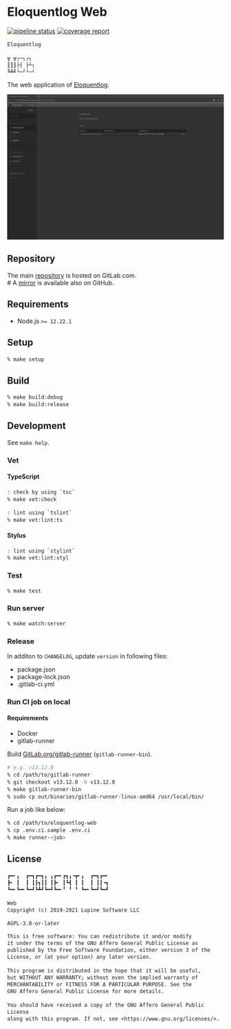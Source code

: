 # Eloquentlog Web

[![pipeline status][pipeline]][ci] [![coverage report][coverage]][ci]

```text
Eloquentlog

╦ ╦┌─┐┌┐
║║║├┤ ├┴┐
╚╩╝└─┘└─┘
```

The web application of [Eloquentlog](https://eloquentlog.com).

![screenshot](
doc/img/screenshot-2021050513024622.png?raw=true "Screenshot - 2021-05-05T13:02:46:22+00:00")


## Repository

The main [repository][gitlab] is hosted on GitLab.com.  
\# A [mirror][github] is available also on GitHub.


## Requirements

* Node.js `>= 12.22.1`


## Setup

```zsh
% make setup
```

## Build

```zsh
% make build:debug
% make build:release
```


## Development

See `make help`.

### Vet

#### TypeScript

```zsh
: check by using `tsc`
% make vet:check
```

```zsh
: lint using `tslint`
% make vet:lint:ts
```

#### Stylus

```zsh
: lint using `stylint`
% make vet:lint:styl
```

### Test

```zsh
% make test
```

### Run server

```zsh
% make watch:server
```

### Release

In additon to `CHANGELOG`, update `version` in following files:

* package.json
* package-lock.json
* .gitlab-ci.yml

### Run CI job on local

#### Requirements

* Docker
* gitlab-runner

Build [GitLab.org/gitlab-runner](
https://gitlab.com/gitlab-org/gitlab-runner) (`gitlab-runner-bin`).

```zsh
# e.g. v13.12.0
% cd /path/to/gitlab-runner
% git checkout v13.12.0 -b v13.12.0
% make gitlab-runner-bin
% sudo cp out/binaries/gitlab-runner-linux-amd64 /usr/local/bin/
```

Run a job like below:

```zsh
% cd /path/to/eloquentlog-web
% cp .env.ci.sample .env.ci
% make runner-<job>
```


## License

```text
┏━╸╻  ┏━┓┏━┓╻ ╻┏━╸┏┓╻╺┳╸╻  ┏━┓┏━╸
┣╸ ┃  ┃ ┃┃┓┃┃ ┃┣╸ ┃┗┫ ┃ ┃  ┃ ┃┃╺┓
┗━╸┗━╸┗━┛┗┻┛┗━┛┗━╸╹ ╹ ╹ ┗━╸┗━┛┗━┛

Web
Copyright (c) 2019-2021 Lupine Software LLC
```

`AGPL-3.0-or-later`

```text
This is free software: You can redistribute it and/or modify
it under the terms of the GNU Affero General Public License as
published by the Free Software Foundation, either version 3 of the
License, or (at your option) any later version.

This program is distributed in the hope that it will be useful,
but WITHOUT ANY WARRANTY; without even the implied warranty of
MERCHANTABILITY or FITNESS FOR A PARTICULAR PURPOSE. See the
GNU Affero General Public License for more details.

You should have received a copy of the GNU Affero General Public License
along with this program. If not, see <https://www.gnu.org/licenses/>.
```

[pipeline]: https://gitlab.com/eloquentlog/eloquentlog-web/badges/trunk/pipeline.svg
[coverage]: https://gitlab.com/eloquentlog/eloquentlog-web/badges/trunk/coverage.svg
[ci]: https://gitlab.com/eloquentlog/eloquentlog-web/pipelines
[gitlab]: https://gitlab.com/eloquentlog/eloquentlog-web
[github]: https://github.com/eloquentlog/eloquentlog-web
